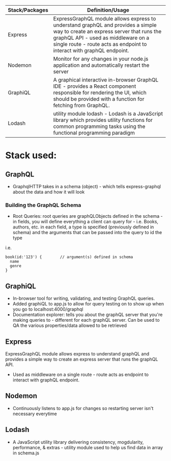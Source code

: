 Stack/Packages   | Definition/Usage
-----------------| -------------
Express          | ExpressGraphQL module allows express to understand graphQL and provides a simple way to create an express server that runs the graphQL API - used as middleware on a single route - route acts as endpoint to interact with graphQL endpoint. 
Nodemon          | Monitor for any changes in your node.js application and automatically restart the server 
GraphiQL | A graphical interactive in-browser GraphQL IDE - provides a React component responsible for rendering the UI, which should be provided with a function for fetching from GraphQL.
Lodash | utility module lodash - Lodash is a JavaScript library which provides utility functions for common programming tasks using the functional programming paradigm


# Stack used: #

## GraphQL ##
 - GraphqlHTTP takes in a schema (object) - which tells express-graphql about the data and how it will look 

### Building the GraphQL Schema ###
- Root Queries: root queries are graphQLObjects defined in the schema - in fields, you will define everything a client can query for - i.e. Books, authors, etc. in each field, a type is specified (previously defined in schema) and the arguments that can be passed into the query to id the type

i.e. 
``` 
book(id:'123') {        // argument(s) defined in schema
  name  
  genre
}
```

## GraphiQL ## 
- In-browser tool for writing, validating, and  testing GraphQL queries.
- Added graphiQL to app.js to allow for query testing on to show up when you go to localhost:4000/graphql 
- Documentation explorer: tells you about the graphQL server that you're making queries to - different for each graphQL server. Can be used to QA the various properties/data allowed to be retrieved

## Express ##
ExpressGraphQL module allows express to understand graphQL and provides a simple way to create an express server that runs the graphQL API.
  - Used as middleware on a single route - route acts as endpoint to interact with graphQL endpoint. 

## Nodemon ##
 -  Continuously listens to app.js for changes so restarting server isn't necessary everytime

## Lodash ##
- A JavaScript utility library delivering consistency, mogdularity, performance, & extras - utility module used to help us find data in array in schema.js
